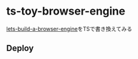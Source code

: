 # ts-toy-browser-engine

[lets-build-a-browser-engine](https://github.com/nakayan5/lets-build-a-browser-engine)をTSで書き換えてみる

## Deploy
